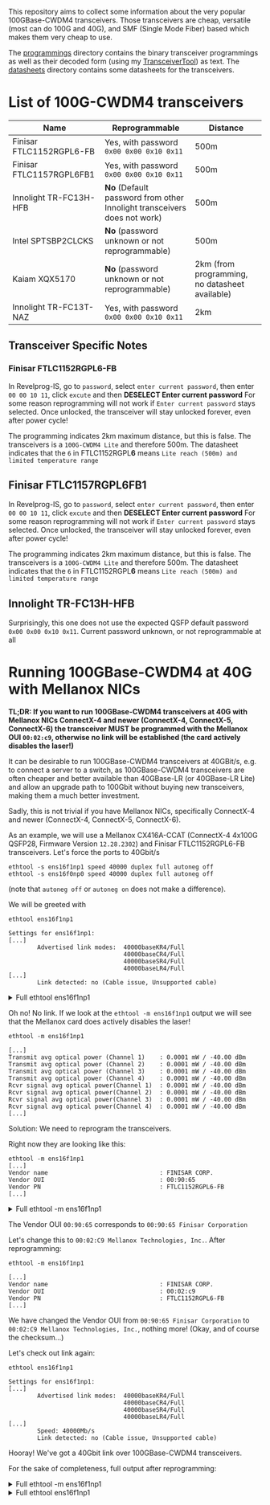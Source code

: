 This repository aims to collect some information about the very popular 100GBase-CWDM4 transceivers. Those transceivers are cheap, versatile (most can do 100G and 40G), and SMF (Single Mode Fiber) based which makes them very cheap to use.

The [programmings](programmings) directory contains the binary transceiver programmings as well as their decoded form (using my [TransceiverTool](https://github.com/robinchrist/TransceiverTool)) as text.
The [datasheets](datasheets) directory contains some datasheets for the transceivers.

# List of 100G-CWDM4 transceivers
| Name | Reprogrammable | Distance |
|------|----------------|----------|
|Finisar FTLC1152RGPL6-FB|Yes, with password `0x00 0x00 0x10 0x11`|500m|
|Finisar FTLC1157RGPL6FB1|Yes, with password `0x00 0x00 0x10 0x11`|500m|
|Innolight TR-FC13H-HFB|**No** (Default password from other Innolight transceivers does not work)|500m|
|Intel SPTSBP2CLCKS|**No** (password unknown or not reprogrammable)|500m|
|Kaiam XQX5170|**No** (password unknown or not reprogrammable)|2km (from programming, no datasheet available)
|Innolight TR-FC13T-NAZ|Yes, with password `0x00 0x00 0x10 0x11`|2km|

## Transceiver Specific Notes
### Finisar FTLC1152RGPL6-FB
In Revelprog-IS, go to `password`, select `enter current password`, then enter `00 00 10 11`, click `excute` and then **DESELECT Enter current password**
For some reason reprogramming will not work if `Enter current password` stays selected.
Once unlocked, the transceiver will stay unlocked forever, even after power cycle!

The programming indicates 2km maximum distance, but this is false. The transceivers is a `100G-CWDM4 Lite` and therefore 500m.
The datasheet indicates that the `6` in FTLC1152RGPL**6** means `Lite reach (500m) and limited temperature range`

## Finisar FTLC1157RGPL6FB1
In Revelprog-IS, go to `password`, select `enter current password`, then enter `00 00 10 11`, click `excute` and then **DESELECT Enter current password**
For some reason reprogramming will not work if `Enter current password` stays selected.
Once unlocked, the transceiver will stay unlocked forever, even after power cycle!

The programming indicates 2km maximum distance, but this is false. The transceivers is a `100G-CWDM4 Lite` and therefore 500m.
The datasheet indicates that the `6` in FTLC1152RGPL**6** means `Lite reach (500m) and limited temperature range`

## Innolight TR-FC13H-HFB
Surprisingly, this one does not use the expected QSFP default password `0x00 0x00 0x10 0x11`.
Current password unknown, or not reprogrammable at all


# Running 100GBase-CWDM4 at 40G with Mellanox NICs

**TL;DR: If you want to run 100GBase-CWDM4 transceivers at 40G with Mellanox NICs ConnectX-4 and newer (ConnectX-4, ConnectX-5, ConnectX-6) the transceiver MUST be programmed with the Mellanox OUI `00:02:c9`, otherwise no link will be established (the card actively disables the laser!)**

It can be desirable to run 100GBase-CWDM4 transceivers at 40GBit/s, e.g. to connect a server to a switch, as 100GBase-CWDM4 transceivers are often cheaper and better available than 40GBase-LR (or 40GBase-LR Lite) and allow an upgrade path to 100Gbit without buying new transceivers, making them a much better investment.

Sadly, this is not trivial if you have Mellanox NICs, specifically ConnectX-4 and newer (ConnectX-4, ConnectX-5, ConnectX-6).

As an example, we will use a Mellanox CX416A-CCAT (ConnectX-4 4x100G QSFP28, Firmware Version `12.28.2302`) and Finisar FTLC1152RGPL6-FB transceivers.
Let's force the ports to 40Gbit/s

```
ethtool -s ens16f1np1 speed 40000 duplex full autoneg off
ethtool -s ens16f0np0 speed 40000 duplex full autoneg off
```
(note that `autoneg off` or `autoneg on` does not make a difference).

We will be greeted with

```
ethtool ens16f1np1

Settings for ens16f1np1:
[...]
        Advertised link modes:  40000baseKR4/Full
                                40000baseCR4/Full
                                40000baseSR4/Full
                                40000baseLR4/Full
[...]
        Link detected: no (Cable issue, Unsupported cable)
```

<details>
  <summary>Full ethtool ens16f1np1</summary>
  
```
ethtool ens16f1np1
Settings for ens16f1np1:
      Supported ports: [ FIBRE ]
      Supported link modes:   1000baseKX/Full
                              10000baseKR/Full
                              40000baseKR4/Full
                              40000baseCR4/Full
                              40000baseSR4/Full
                              40000baseLR4/Full
                              25000baseCR/Full
                              25000baseKR/Full
                              25000baseSR/Full
                              50000baseCR2/Full
                              50000baseKR2/Full
                              100000baseKR4/Full
                              100000baseSR4/Full
                              100000baseCR4/Full
                              100000baseLR4_ER4/Full
      Supported pause frame use: Symmetric
      Supports auto-negotiation: Yes
      Supported FEC modes: None        RS      BASER
      Advertised link modes:  40000baseKR4/Full
                              40000baseCR4/Full
                              40000baseSR4/Full
                              40000baseLR4/Full
      Advertised pause frame use: No
      Advertised auto-negotiation: No
      Advertised FEC modes: None       RS      BASER
      Speed: Unknown!
      Duplex: Unknown! (255)
      Auto-negotiation: off
      Port: FIBRE
      PHYAD: 0
      Transceiver: internal
      Supports Wake-on: d
      Wake-on: d
      Link detected: no (Cable issue, Unsupported cable)

```
  
</details>

Oh no! No link.
If we look at the `ethtool -m ens16f1np1` output we will see that the Mellanox card does actively disables the laser!
```
ethtool -m ens16f1np1

[...]
Transmit avg optical power (Channel 1)    : 0.0001 mW / -40.00 dBm
Transmit avg optical power (Channel 2)    : 0.0001 mW / -40.00 dBm
Transmit avg optical power (Channel 3)    : 0.0001 mW / -40.00 dBm
Transmit avg optical power (Channel 4)    : 0.0001 mW / -40.00 dBm
Rcvr signal avg optical power(Channel 1)  : 0.0001 mW / -40.00 dBm
Rcvr signal avg optical power(Channel 2)  : 0.0001 mW / -40.00 dBm
Rcvr signal avg optical power(Channel 3)  : 0.0001 mW / -40.00 dBm
Rcvr signal avg optical power(Channel 4)  : 0.0001 mW / -40.00 dBm
[...]
```

Solution: We need to reprogram the transceivers.

Right now they are looking like this:
```
ethtool -m ens16f1np1
[...]
Vendor name                               : FINISAR CORP.
Vendor OUI                                : 00:90:65
Vendor PN                                 : FTLC1152RGPL6-FB
[...]
```

<details>
  <summary>Full ethtool -m ens16f1np1</summary>
  
```
ethtool -m ens16f1np1

Identifier                                : 0x11 (QSFP28)
Extended identifier                       : 0xcc
Extended identifier description           : 3.5W max. Power consumption
Extended identifier description           : CDR present in TX, CDR present in RX
Extended identifier description           : High Power Class (> 3.5 W) not enabled
Power set                                 : Off
Power override                            : On
Connector                                 : 0x07 (LC)
Transceiver codes                         : 0x80 0x00 0x00 0x00 0x00 0x00 0x00 0x00
Transceiver type                          : 100G Ethernet: 100G CWDM4 MSA with FEC
Encoding                                  : 0x07 ((256B/257B (transcoded FEC-enabled data))
BR, Nominal                               : 25500Mbps
Rate identifier                           : 0x02
Length (SMF,km)                           : 2km
Length (OM3 50um)                         : 0m
Length (OM2 50um)                         : 0m
Length (OM1 62.5um)                       : 0m
Length (Copper or Active cable)           : 0m
Transmitter technology                    : 0x40 (1310 nm DFB)
Laser wavelength                          : 1301.000nm
Laser wavelength tolerance                : 6.500nm
Vendor name                               : FINISAR CORP.
Vendor OUI                                : 00:90:65
Vendor PN                                 : FTLC1152RGPL6-FB
Vendor rev                                : A0
Vendor SN                                 : UX503M0
Date code                                 : 170131
Revision Compliance                       : SFF-8636 Rev 2.5/2.6/2.7
Module temperature                        : 34.50 degrees C / 94.10 degrees F
Module voltage                            : 3.2706 V
Alarm/warning flags implemented           : Yes
Laser tx bias current (Channel 1)         : 0.000 mA
Laser tx bias current (Channel 2)         : 0.000 mA
Laser tx bias current (Channel 3)         : 0.000 mA
Laser tx bias current (Channel 4)         : 0.000 mA
Transmit avg optical power (Channel 1)    : 0.0001 mW / -40.00 dBm
Transmit avg optical power (Channel 2)    : 0.0001 mW / -40.00 dBm
Transmit avg optical power (Channel 3)    : 0.0001 mW / -40.00 dBm
Transmit avg optical power (Channel 4)    : 0.0001 mW / -40.00 dBm
Rcvr signal avg optical power(Channel 1)  : 0.0001 mW / -40.00 dBm
Rcvr signal avg optical power(Channel 2)  : 0.0001 mW / -40.00 dBm
Rcvr signal avg optical power(Channel 3)  : 0.0001 mW / -40.00 dBm
Rcvr signal avg optical power(Channel 4)  : 0.0001 mW / -40.00 dBm
Laser bias current high alarm   (Chan 1)  : Off
Laser bias current low alarm    (Chan 1)  : On
Laser bias current high warning (Chan 1)  : Off
Laser bias current low warning  (Chan 1)  : On
Laser bias current high alarm   (Chan 2)  : Off
Laser bias current low alarm    (Chan 2)  : On
Laser bias current high warning (Chan 2)  : Off
Laser bias current low warning  (Chan 2)  : On
Laser bias current high alarm   (Chan 3)  : Off
Laser bias current low alarm    (Chan 3)  : On
Laser bias current high warning (Chan 3)  : Off
Laser bias current low warning  (Chan 3)  : On
Laser bias current high alarm   (Chan 4)  : Off
Laser bias current low alarm    (Chan 4)  : On
Laser bias current high warning (Chan 4)  : Off
Laser bias current low warning  (Chan 4)  : On
Module temperature high alarm             : Off
Module temperature low alarm              : Off
Module temperature high warning           : Off
Module temperature low warning            : Off
Module voltage high alarm                 : Off
Module voltage low alarm                  : Off
Module voltage high warning               : Off
Module voltage low warning                : Off
Laser tx power high alarm   (Channel 1)   : Off
Laser tx power low alarm    (Channel 1)   : On
Laser tx power high warning (Channel 1)   : Off
Laser tx power low warning  (Channel 1)   : On
Laser tx power high alarm   (Channel 2)   : Off
Laser tx power low alarm    (Channel 2)   : On
Laser tx power high warning (Channel 2)   : Off
Laser tx power low warning  (Channel 2)   : On
Laser tx power high alarm   (Channel 3)   : Off
Laser tx power low alarm    (Channel 3)   : On
Laser tx power high warning (Channel 3)   : Off
Laser tx power low warning  (Channel 3)   : On
Laser tx power high alarm   (Channel 4)   : On
Laser tx power low alarm    (Channel 4)   : On
Laser tx power high warning (Channel 4)   : On
Laser tx power low warning  (Channel 4)   : On
Laser rx power high alarm   (Channel 1)   : Off
Laser rx power low alarm    (Channel 1)   : On
Laser rx power high warning (Channel 1)   : Off
Laser rx power low warning  (Channel 1)   : On
Laser rx power high alarm   (Channel 2)   : Off
Laser rx power low alarm    (Channel 2)   : On
Laser rx power high warning (Channel 2)   : Off
Laser rx power low warning  (Channel 2)   : On
Laser rx power high alarm   (Channel 3)   : Off
Laser rx power low alarm    (Channel 3)   : On
Laser rx power high warning (Channel 3)   : Off
Laser rx power low warning  (Channel 3)   : On
Laser rx power high alarm   (Channel 4)   : Off
Laser rx power low alarm    (Channel 4)   : On
Laser rx power high warning (Channel 4)   : Off
Laser rx power low warning  (Channel 4)   : On
Laser bias current high alarm threshold   : 55.000 mA
Laser bias current low alarm threshold    : 25.000 mA
Laser bias current high warning threshold : 50.000 mA
Laser bias current low warning threshold  : 30.000 mA
Laser output power high alarm threshold   : 3.5481 mW / 5.50 dBm
Laser output power low alarm threshold    : 0.1585 mW / -8.00 dBm
Laser output power high warning threshold : 1.7783 mW / 2.50 dBm
Laser output power low warning threshold  : 0.3981 mW / -4.00 dBm
Module temperature high alarm threshold   : 60.00 degrees C / 140.00 degrees F
Module temperature low alarm threshold    : 10.00 degrees C / 50.00 degrees F
Module temperature high warning threshold : 55.00 degrees C / 131.00 degrees F
Module temperature low warning threshold  : 15.00 degrees C / 59.00 degrees F
Module voltage high alarm threshold       : 3.6300 V
Module voltage low alarm threshold        : 2.9700 V
Module voltage high warning threshold     : 3.4650 V
Module voltage low warning threshold      : 3.1350 V
Laser rx power high alarm threshold       : 2.2387 mW / 3.50 dBm
Laser rx power low alarm threshold        : 0.0251 mW / -16.00 dBm
Laser rx power high warning threshold     : 1.7783 mW / 2.50 dBm
Laser rx power low warning threshold      : 0.0631 mW / -12.00 dBm
```
  
</details>

The Vendor OUI `00:90:65` corresponds to `00:90:65 Finisar Corporation`

Let's change this to `00:02:C9 Mellanox Technologies, Inc.`. After reprogramming:

```
ethtool -m ens16f1np1

[...]
Vendor name                               : FINISAR CORP.
Vendor OUI                                : 00:02:c9
Vendor PN                                 : FTLC1152RGPL6-FB
[...]
```
We have changed the Vendor OUI from `00:90:65 Finisar Corporation` to `00:02:C9 Mellanox Technologies, Inc.`, nothing more! (Okay, and of course the checksum...)

Let's check out link again:

```
ethtool ens16f1np1

Settings for ens16f1np1:
[...]
        Advertised link modes:  40000baseKR4/Full
                                40000baseCR4/Full
                                40000baseSR4/Full
                                40000baseLR4/Full
[...]
        Speed: 40000Mb/s
        Link detected: no (Cable issue, Unsupported cable)
```

Hooray! We've got a 40Gbit link over 100GBase-CWDM4 transceivers.

For the sake of completeness, full output after reprogramming:

<details>
  <summary>Full ethtool -m ens16f1np1</summary>
  
```
ethtool -m ens16f1np1

Identifier                                : 0x11 (QSFP28)
Extended identifier                       : 0xcc
Extended identifier description           : 3.5W max. Power consumption
Extended identifier description           : CDR present in TX, CDR present in RX
Extended identifier description           : High Power Class (> 3.5 W) not enabled
Power set                                 : Off
Power override                            : On
Connector                                 : 0x07 (LC)
Transceiver codes                         : 0x80 0x00 0x00 0x00 0x00 0x00 0x00 0x00
Transceiver type                          : 100G Ethernet: 100G CWDM4 MSA with FEC
Encoding                                  : 0x07 ((256B/257B (transcoded FEC-enabled data))
BR, Nominal                               : 25500Mbps
Rate identifier                           : 0x02
Length (SMF,km)                           : 2km
Length (OM3 50um)                         : 0m
Length (OM2 50um)                         : 0m
Length (OM1 62.5um)                       : 0m
Length (Copper or Active cable)           : 0m
Transmitter technology                    : 0x40 (1310 nm DFB)
Laser wavelength                          : 1301.000nm
Laser wavelength tolerance                : 6.500nm
Vendor name                               : FINISAR CORP.
Vendor OUI                                : 00:02:c9
Vendor PN                                 : FTLC1152RGPL6-FB
Vendor rev                                : A0
Vendor SN                                 : UX503M0
Date code                                 : 170131
Revision Compliance                       : SFF-8636 Rev 2.5/2.6/2.7
Module temperature                        : 33.76 degrees C / 92.77 degrees F
Module voltage                            : 3.2505 V
Alarm/warning flags implemented           : Yes
Laser tx bias current (Channel 1)         : 42.068 mA
Laser tx bias current (Channel 2)         : 37.926 mA
Laser tx bias current (Channel 3)         : 38.870 mA
Laser tx bias current (Channel 4)         : 37.968 mA
Transmit avg optical power (Channel 1)    : 1.0778 mW / 0.33 dBm
Transmit avg optical power (Channel 2)    : 1.0394 mW / 0.17 dBm
Transmit avg optical power (Channel 3)    : 0.9198 mW / -0.36 dBm
Transmit avg optical power (Channel 4)    : 1.1533 mW / 0.62 dBm
Rcvr signal avg optical power(Channel 1)  : 0.9969 mW / -0.01 dBm
Rcvr signal avg optical power(Channel 2)  : 0.9100 mW / -0.41 dBm
Rcvr signal avg optical power(Channel 3)  : 0.9101 mW / -0.41 dBm
Rcvr signal avg optical power(Channel 4)  : 0.9713 mW / -0.13 dBm
Laser bias current high alarm   (Chan 1)  : Off
Laser bias current low alarm    (Chan 1)  : Off
Laser bias current high warning (Chan 1)  : Off
Laser bias current low warning  (Chan 1)  : Off
Laser bias current high alarm   (Chan 2)  : Off
Laser bias current low alarm    (Chan 2)  : Off
Laser bias current high warning (Chan 2)  : Off
Laser bias current low warning  (Chan 2)  : Off
Laser bias current high alarm   (Chan 3)  : Off
Laser bias current low alarm    (Chan 3)  : Off
Laser bias current high warning (Chan 3)  : Off
Laser bias current low warning  (Chan 3)  : Off
Laser bias current high alarm   (Chan 4)  : Off
Laser bias current low alarm    (Chan 4)  : Off
Laser bias current high warning (Chan 4)  : Off
Laser bias current low warning  (Chan 4)  : Off
Module temperature high alarm             : Off
Module temperature low alarm              : Off
Module temperature high warning           : Off
Module temperature low warning            : Off
Module voltage high alarm                 : Off
Module voltage low alarm                  : Off
Module voltage high warning               : Off
Module voltage low warning                : Off
Laser tx power high alarm   (Channel 1)   : Off
Laser tx power low alarm    (Channel 1)   : Off
Laser tx power high warning (Channel 1)   : Off
Laser tx power low warning  (Channel 1)   : Off
Laser tx power high alarm   (Channel 2)   : Off
Laser tx power low alarm    (Channel 2)   : Off
Laser tx power high warning (Channel 2)   : Off
Laser tx power low warning  (Channel 2)   : Off
Laser tx power high alarm   (Channel 3)   : Off
Laser tx power low alarm    (Channel 3)   : Off
Laser tx power high warning (Channel 3)   : Off
Laser tx power low warning  (Channel 3)   : Off
Laser tx power high alarm   (Channel 4)   : Off
Laser tx power low alarm    (Channel 4)   : Off
Laser tx power high warning (Channel 4)   : Off
Laser tx power low warning  (Channel 4)   : Off
Laser rx power high alarm   (Channel 1)   : Off
Laser rx power low alarm    (Channel 1)   : Off
Laser rx power high warning (Channel 1)   : Off
Laser rx power low warning  (Channel 1)   : Off
Laser rx power high alarm   (Channel 2)   : Off
Laser rx power low alarm    (Channel 2)   : Off
Laser rx power high warning (Channel 2)   : Off
Laser rx power low warning  (Channel 2)   : Off
Laser rx power high alarm   (Channel 3)   : Off
Laser rx power low alarm    (Channel 3)   : Off
Laser rx power high warning (Channel 3)   : Off
Laser rx power low warning  (Channel 3)   : Off
Laser rx power high alarm   (Channel 4)   : Off
Laser rx power low alarm    (Channel 4)   : Off
Laser rx power high warning (Channel 4)   : Off
Laser rx power low warning  (Channel 4)   : Off
Laser bias current high alarm threshold   : 55.000 mA
Laser bias current low alarm threshold    : 25.000 mA
Laser bias current high warning threshold : 50.000 mA
Laser bias current low warning threshold  : 30.000 mA
Laser output power high alarm threshold   : 3.5481 mW / 5.50 dBm
Laser output power low alarm threshold    : 0.1585 mW / -8.00 dBm
Laser output power high warning threshold : 1.7783 mW / 2.50 dBm
Laser output power low warning threshold  : 0.3981 mW / -4.00 dBm
Module temperature high alarm threshold   : 60.00 degrees C / 140.00 degrees F
Module temperature low alarm threshold    : 10.00 degrees C / 50.00 degrees F
Module temperature high warning threshold : 55.00 degrees C / 131.00 degrees F
Module temperature low warning threshold  : 15.00 degrees C / 59.00 degrees F
Module voltage high alarm threshold       : 3.6300 V
Module voltage low alarm threshold        : 2.9700 V
Module voltage high warning threshold     : 3.4650 V
Module voltage low warning threshold      : 3.1350 V
Laser rx power high alarm threshold       : 2.2387 mW / 3.50 dBm
Laser rx power low alarm threshold        : 0.0251 mW / -16.00 dBm
Laser rx power high warning threshold     : 1.7783 mW / 2.50 dBm
Laser rx power low warning threshold      : 0.0631 mW / -12.00 dBm

```
  
</details>

<details>
  <summary>Full ethtool ens16f1np1</summary>
  
```
ethtool ens16f1np1
Settings for ens16f1np1:
        Supported ports: [ FIBRE ]
        Supported link modes:   1000baseKX/Full
                                10000baseKR/Full
                                40000baseKR4/Full
                                40000baseCR4/Full
                                40000baseSR4/Full
                                40000baseLR4/Full
                                25000baseCR/Full
                                25000baseKR/Full
                                25000baseSR/Full
                                50000baseCR2/Full
                                50000baseKR2/Full
                                100000baseKR4/Full
                                100000baseSR4/Full
                                100000baseCR4/Full
                                100000baseLR4_ER4/Full
        Supported pause frame use: Symmetric
        Supports auto-negotiation: Yes
        Supported FEC modes: None        RS      BASER
        Advertised link modes:  40000baseKR4/Full
                                40000baseCR4/Full
                                40000baseSR4/Full
                                40000baseLR4/Full
        Advertised pause frame use: No
        Advertised auto-negotiation: No
        Advertised FEC modes: None       RS      BASER
        Speed: 40000Mb/s
        Duplex: Full
        Auto-negotiation: off
        Port: FIBRE
        PHYAD: 0
        Transceiver: internal
        Supports Wake-on: d
        Wake-on: d
        Link detected: yes
```
  
</details>